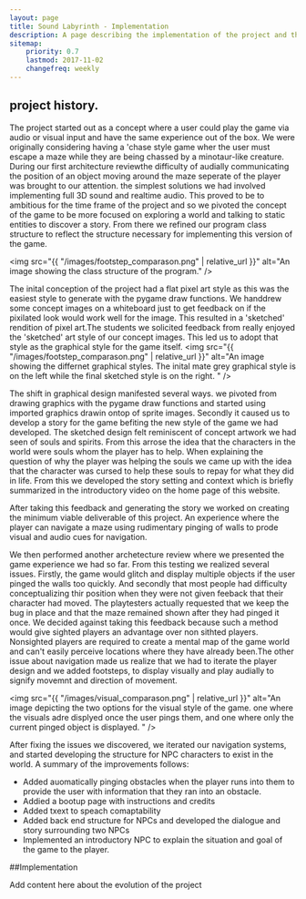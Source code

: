 ```yaml
---
layout: page
title: Sound Labyrinth - Implementation
description: A page describing the implementation of the project and the history of the project.
sitemap:
    priority: 0.7
    lastmod: 2017-11-02
    changefreq: weekly
---
```


## project history.
The project started out as a concept where a user could play the game via audio or visual input and have the same experience out of the box. We were originally considering having a 'chase style game wher the user must escape a maze while they are being chassed by a minotaur-like creature. During our first architecture reviewthe difficulty of audially communicating the position of an object moving around the maze seperate of the player was brought to our attention. the simplest solutions we had involved implementing full 3D sound and realtime audio. This proved to be to ambitious for the time frame of the project and so we pivoted the concept of the game to be more focused on exploring a world and talking to static entities to discover a story. From there we refined our program class structure to reflect the structure necessary for implementing this version of the game.

<span class="image fit"><img src="{{ "/images/footstep_comparason.png" | relative_url }}" alt="An image showing the class structure of the program." /></span>

The inital conception of the project had a flat pixel art style as this was the easiest style to generate with the pygame draw functions. We handdrew some concept images on a whiteboard just to get feedback on if the pixilated look would work well for the image. This resulted in a 'sketched' rendition of pixel art.The students we solicited feedback from really enjoyed the 'sketched' art style of our concept images. This led us to adopt that style as the graphical style for the game itself. 
<span class="image fit"><img src="{{ "/images/footstep_comparason.png" | relative_url }}" alt="An image showing the differnet graphical styles. The inital mate grey graphical style is on the left while the final sketched style is on the right. " /></span>

The shift in graphical design manifested several ways. we pivoted from drawing graphics with the pygame draw functions and started using imported graphics drawin ontop of sprite images. Secondly it caused us to develop a story for the game befiting the new style of the game we had developed. The sketched design felt reminiscent of concept artwork we had seen of souls and spirits. From this arrose the idea that the characters in the world were souls whom the player has to help. When explaining the question of why the player was helping the souls we came up with the idea that the character was cursed to help these souls to repay for what they did in life. From this we developed the story setting and context which is briefly summarized in the introductory video on the home page of this website.

After taking this feedback and generating the story we worked on creating the minimum viable deliverable of this project. An experience where the player can navigate a maze using rudimentary pinging of walls to prode visual and audio cues for navigation.

We then performed another archetecture review where we presented the game experience we had so far. From this testing we realized several issues. Firstly, the game would glitch and display multiple objects if the user pinged the walls too quickly. And secondly that most people had difficulty conceptualizing thir position when they were not given feeback that their character had moved. The playtesters actually requested that we keep the bug in place and that the maze remained shown after they had pinged it once. We decided against taking this feedback because such a method would give sighted players an advantage over non sithted players. Nonsighted players are required to create a mental map of the game world and can't easily perceive locations where they have already been.The other issue about navigation made us realize that we had to iterate the player design and we added footsteps, to display visually and play audially  to signify movemnt and direction of movement.

<span class="image fit"><img src="{{ "/images/visual_comparason.png" | relative_url }}" alt="An image depicting the two options for the visual style of the game. one where the visuals adre displyed once the user pings them, and one where only the current pinged object is displayed. " /></span>

After fixing the issues we discovered, we iterated our navigation systems, and started developing the structure for NPC characters to exist in the world. A summary of the improvements follows:

- Added auomatically pinging obstacles when the player runs into them to provide the user with information that they ran into an obstacle.
- Addied a bootup page with instructions and credits
- Added txext to speach comaptability
- Added back end structure for NPCs and developed the dialogue and story surrounding two NPCs
- Implemented an introductory NPC to explain the situation and goal of the game to the player.

##Implementation
 
Add content here about the evolution of the project

